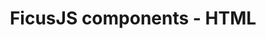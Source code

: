 ---
layout: doc.njk
title: FicusJS components - HTML
label: HTML
cssFile: 
  - /css/ficus-globals.css
  - /css/ficus-utilities.css
  - /css/ficus-docs.css
eleventyNavigation:
  key: HTML components
tags:
  - html
---